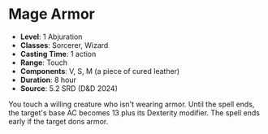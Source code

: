# Mage Armor

- **Level**: 1 Abjuration
- **Classes**: Sorcerer, Wizard
- **Casting Time**: 1 action
- **Range**: Touch
- **Components**: V, S, M (a piece of cured leather)
- **Duration**: 8 hour
- **Source**: 5.2 SRD (D&D 2024)

You touch a willing creature who isn't wearing armor. Until the spell ends, the target's base AC becomes 13 plus its Dexterity modifier. The spell ends early if the target dons armor.

